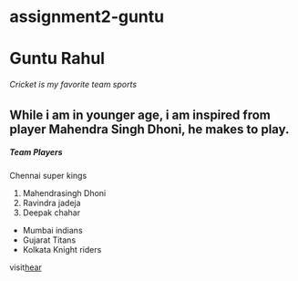 # assignment2-guntu
# Guntu Rahul
###### Cricket is my favorite team sports
While i am in younger age, i am inspired from player **Mahendra Singh Dhoni**, he makes to **play**. 
---
##### Team Players
Chennai super kings
1. Mahendrasingh Dhoni
2. Ravindra jadeja
3. Deepak chahar
- Mumbai indians
- Gujarat Titans
- Kolkata Knight riders

visit[hear](/AboutMe.md)